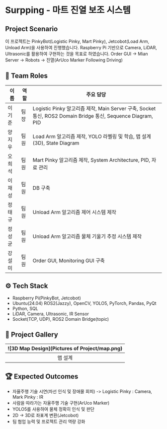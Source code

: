 # Surpping - 마트 진열 보조 시스템

## Project Scenario
이 프로젝트는 PinkyBot(Logistic Pinky, Mart Pinky), Jetcobot(Load Arm, Unload Arm)을 사용하여 진행했습니다.
Raspberry Pi 기반으로 Camera, LiDAR, Ultrasonic를 활용하여 구현하는 것을 목표로 하였습니다.
Order GUI -> Mian Server -> Robots -> 진열(ArUco Marker Following Driving)

## 👥 Team Roles

| 이름 | 역할 | 주요 담당 |
|------|------|-----------|
| 이기준 | 팀장 | Logistic Pinky 알고리즘 제작, Main Server 구축, Socket통신, ROS2 Domain Bridge 통신, Sequence Diagram, PID |
| 양지우 | 팀원 | Load Arm 알고리즘 제작, YOLO 라벨링 및 학습, 맵 설계(3D), State Diagram |
| 오희석 | 팀원 | Mart Pinky 알고리즘 제작, System Architecture, PID, 자료 관리 |
| 이재성 | 팀원 | DB 구축 |
| 정태규 | 팀원 | Unload Arm 알고리즘 제어 시스템 제작 |
| 정성균 | 팀원 | Unload Arm 알고리즘 물체 기울기 추정 시스템 제작 |
| 강설미 | 팀원 | Order GUI, Monitoring GUI 구축 |

## ⚙️ Tech Stack
- Raspberry Pi(PinkyBot, Jetcobot)
- Ubuntu(24.04) ROS2(Jazzy), OpenCV, YOLO5, PyTorch, Pandas, PyQt
- Python, SQL
- LiDAR, Camera, Ultrasonic, IR Sensor
- Socket(TCP, UDP), ROS2 Domain Bridge(topic)

## 📸 Project Gallery

| ![3D Map Design](Pictures of Project/map.png) |
|:---:|
| 맵 설계 |

## 🏆 Expected Outcomes
- 자율주행 기술 시연(차선 인식 및 장애물 회피) -> Logistic Pinky : Camera, Mark Pinky : IR
- 사람을 따라가는 자율주행 기술 구현(ArUco Marker)
- YOLO5를 사용하여 물체 정확히 인식 및 판단
- 2D -> 3D로 좌표계 변환(Jetcobot)
- 팀 협업 능력 및 프로젝트 관리 역량 강화
